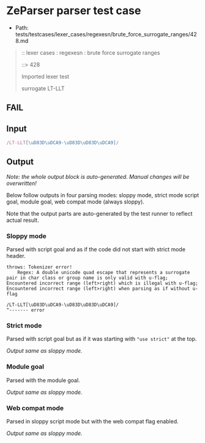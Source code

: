# ZeParser parser test case

- Path: tests/testcases/lexer_cases/regexesn/brute_force_surrogate_ranges/428.md

> :: lexer cases : regexesn : brute force surrogate ranges
>
> ::> 428
>
> Imported lexer test
>
> surrogate LT-LLT

## FAIL

## Input

`````js
/LT-LLT[\uD83D\uDCA9-\uD83D\uD83D\uDCA9]/
`````

## Output

_Note: the whole output block is auto-generated. Manual changes will be overwritten!_

Below follow outputs in four parsing modes: sloppy mode, strict mode script goal, module goal, web compat mode (always sloppy).

Note that the output parts are auto-generated by the test runner to reflect actual result.

### Sloppy mode

Parsed with script goal and as if the code did not start with strict mode header.

`````
throws: Tokenizer error!
    Regex: A double unicode quad escape that represents a surrogate pair in char class or group name is only valid with u-flag; Encountered incorrect range (left>right) which is illegal with u-flag; Encountered incorrect range (left>right) when parsing as if without u-flag

/LT-LLT[\uD83D\uDCA9-\uD83D\uD83D\uDCA9]/
^------- error
`````

### Strict mode

Parsed with script goal but as if it was starting with `"use strict"` at the top.

_Output same as sloppy mode._

### Module goal

Parsed with the module goal.

_Output same as sloppy mode._

### Web compat mode

Parsed in sloppy script mode but with the web compat flag enabled.

_Output same as sloppy mode._
